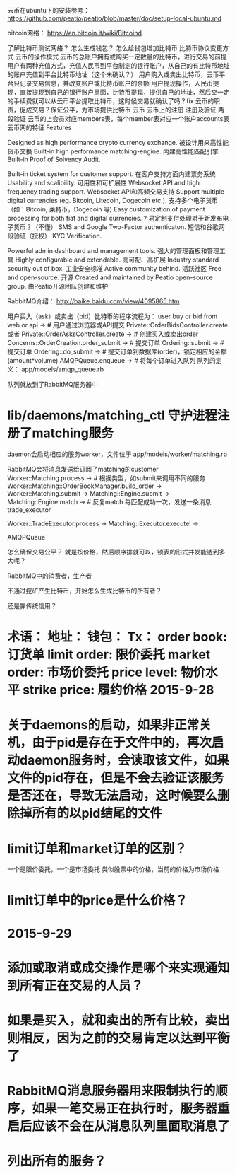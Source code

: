 云币在ubuntu下的安装参考： https://github.com/peatio/peatio/blob/master/doc/setup-local-ubuntu.md

bitcoin网络： https://en.bitcoin.it/wiki/Bitcoind

了解比特币测试网络？
怎么生成钱包？
怎么给钱包增加比特币
比特币协议变更方式
云币的操作模式
云币的总账户拥有或购买一定数量的比特币，进行交易的前提
用户有两种充值方式，充值人民币到平台制定的银行账户，从自己的有比特币地址的账户充值到平台比特币地址（这个未确认？）
用户购入或卖出比特币，云币平台只记录交易信息，并改变账户或比特币账户的余额
用户提现操作，人民币提现，直接提现到自己的银行账户里面，比特币提现，提供自己的地址，然后交一定的手续费就可以从云币平台提取比特币，这时候交易就确认了吗？fix
云币的职责，促成交易？保证公平，为市场提供比特币
云币
云币上的注册
注册及验证
两段验证
云币的上会员对应members表，每个member表对应一个账户accounts表
云币网的特征
Features

Designed as high performance crypto currency exchange.
被设计用来高性能货币交换
Built-in high performance matching-engine.
内建高性能匹配引擎
Built-in Proof of Solvency Audit.

Built-in ticket system for customer support.
在客户支持方面内建票务系统
Usability and scalibility.
可用性和可扩展性
Websocket API and high frequency trading support.
Websocket API和高频交易支持
Support multiple digital currencies (eg. Bitcoin, Litecoin, Dogecoin etc.).
支持多个电子货币（如：Bitcoin, 莱特币，Dogecoin 等)
Easy customization of payment processing for both fiat and digital currencies.
? 易定制支付处理对于新发布电子货币？（不懂）
SMS and Google Two-Factor authenticaton.
短信和谷歌两段验证（授权）
KYC Verification.

Powerful admin dashboard and management tools.
强大的管理面板和管理工具
Highly configurable and extendable.
高可配、高扩展
Industry standard security out of box.
工业安全标准
Active community behind.
活跃社区
Free and open-source.
开源
Created and maintained by Peatio open-source group.
由Peatio开源团队创建和维护


RabbitMQ介绍： http://baike.baidu.com/view/4095865.htm


用户买入（ask）或卖出（bid）比特币的程序流程为：
user buy or bid from web or api ->  # 用户通过浏览器或API提交
Private::OrderBidsController.create 或者 Private::OrderAsksController.create -> # 创建买入或卖出order
Concerns::OrderCreation.order_submit -> # 提交订单
Ordering::submit -> # 提交订单
Ordering::do_submit -> # 提交订单到数据库(order)，锁定相应的金额(amount*volume)
AMQPQueue.enqueue -> # 将每个订单进入队列 队列的定义： app/models/amqp_queue.rb

队列就放到了RabbitMQ服务器中
# lib/daemons/matching_ctl 守护进程注册了matching服务
daemon会启动相应的服务worker，文件位于 app/models/worker/matching.rb

RabbitMQ会将消息发送给订阅了matching的customer
Worker::Matching.process -> # 根据类型，如submit来调用不同的服务
Worker::Matching::OrderBookManager.build_order ->
Worker::Matching.submit ->
Matching::Engine.submit ->
Matching::Engine.match -> # 反复match
每匹配成功一次，发送一条消息trade_executor

Worker::TradeExecutor.process ->
Matching::Executor.execute! ->


AMQPQueue

怎么确保交易公平？
就是按价格，然后顺序排就可以，锁表的形式并发能达到多大呢？


RabbitMQ中的消费者，生产者



不通过挖矿产生比特币，开始怎么生成比特币的所有者？

还是靠传统信用？

术语：
地址：
钱包：
Tx：
order book: 订货单
limit order: 限价委托
market order: 市场价委托
price level: 物价水平
strike price: 履约价格
2015-9-28
==============================
# 关于daemons的启动，如果非正常关机，由于pid是存在于文件中的，再次启动daemon服务时，会读取该文件，如果文件的pid存在，但是不会去验证该服务是否还在，导致无法启动，这时候要么删除掉所有的以pid结尾的文件
# limit订单和market订单的区别？
一个是限价委托，一个是市场委托
类似股票中的价格，当前的价格为市场价格
# limit订单中的price是什么价格？

2015-9-29
==============================
# 添加或取消或成交操作是哪个来实现通知到所有正在交易的人员？
# 如果是买入，就和卖出的所有比较，卖出则相反，因为之前的交易肯定以达到平衡了
# RabbitMQ消息服务器用来限制执行的顺序，如果一笔交易正在执行时，服务器重启后应该不会在从消息队列里面取消息了
# 列出所有的服务？
